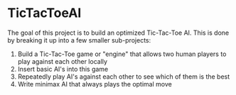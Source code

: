 # TicTacToeAI

The goal of this project is to build an optimized Tic-Tac-Toe AI. This is done
by breaking it up into a few smaller sub-projects:

1. Build a Tic-Tac-Toe game or "engine" that allows two human players to play
against each other locally
2. Insert basic AI's into this game
3. Repeatedly play AI's against each other to see which of them is the best
4. Write minimax AI that always plays the optimal move
